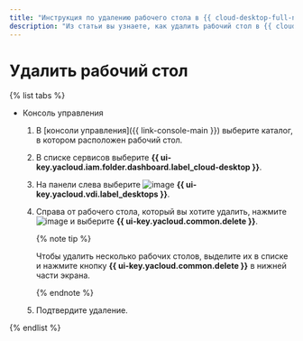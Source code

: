 ```yaml
---
title: "Инструкция по удалению рабочего стола в {{ cloud-desktop-full-name }}"
description: "Из статьи вы узнаете, как удалить рабочий стол в {{ cloud-desktop-full-name }}."
---
```


# Удалить рабочий стол

{% list tabs %}

- Консоль управления

  1. В [консоли управления]({{ link-console-main }}) выберите каталог, в котором расположен рабочий стол.
  1. В списке сервисов выберите **{{ ui-key.yacloud.iam.folder.dashboard.label_cloud-desktop }}**.
  1. На панели слева выберите ![image](../../../_assets/cloud-desktop/desktops.svg) **{{ ui-key.yacloud.vdi.label_desktops }}**.
  1. Справа от рабочего стола, который вы хотите удалить, нажмите ![image](../../../_assets/options.svg) и выберите **{{ ui-key.yacloud.common.delete }}**.

      {% note tip %}

      Чтобы удалить несколько рабочих столов, выделите их в списке и нажмите кнопку **{{ ui-key.yacloud.common.delete }}** в нижней части экрана.

      {% endnote %}

  1. Подтвердите удаление.

{% endlist %}
